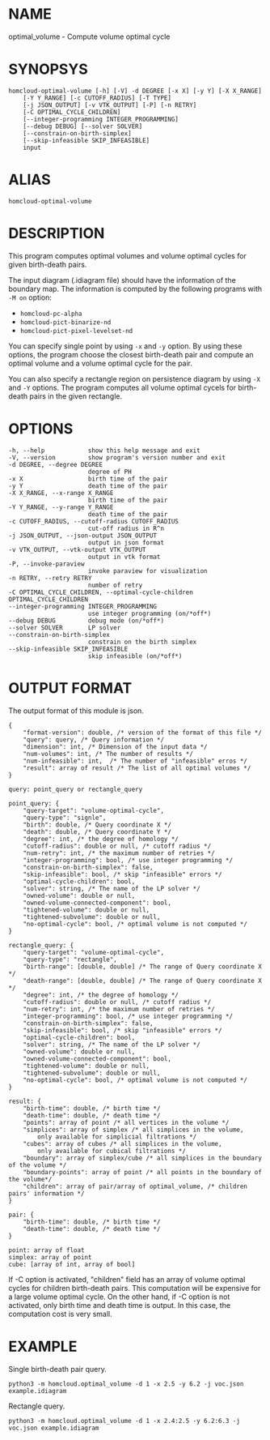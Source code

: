 # NAME

optimal_volume - Compute volume optimal cycle

# SYNOPSYS

    homcloud-optimal-volume [-h] [-V] -d DEGREE [-x X] [-y Y] [-X X_RANGE]
        [-Y Y_RANGE] [-c CUTOFF_RADIUS] [-T TYPE]
        [-j JSON_OUTPUT] [-v VTK_OUTPUT] [-P] [-n RETRY]
        [-C OPTIMAL_CYCLE_CHILDREN]
        [--integer-programming INTEGER_PROGRAMMING]
        [--debug DEBUG] [--solver SOLVER]
        [--constrain-on-birth-simplex]
        [--skip-infeasible SKIP_INFEASIBLE]
        input

# ALIAS

    homcloud-optimal-volume
    
# DESCRIPTION

This program computes optimal volumes and
volume optimal cycles for given birth-death pairs.

The input diagram (.idiagram file) should have the information of
the boundary map. The information is computed by the following programs
with `-M on` option:

* `homcloud-pc-alpha`
* `homcloud-pict-binarize-nd` 
* `homcloud-pict-pixel-levelset-nd`

You can specify single point by using `-x` and `-y` option.
By using these options, the program choose the closest birth-death pair
and compute an optimal volume and a volume optimal cycle for the pair.

You can also specify a rectangle region on persistence diagram
by using `-X` and `-Y` options. The program computes all 
volume optimal cycels for birth-death pairs in the given rectangle.

# OPTIONS

    -h, --help            show this help message and exit
    -V, --version         show program's version number and exit
    -d DEGREE, --degree DEGREE
                          degree of PH
    -x X                  birth time of the pair
    -y Y                  death time of the pair
    -X X_RANGE, --x-range X_RANGE
                          birth time of the pair
    -Y Y_RANGE, --y-range Y_RANGE
                          death time of the pair
    -c CUTOFF_RADIUS, --cutoff-radius CUTOFF_RADIUS
                          cut-off radius in R^n
    -j JSON_OUTPUT, --json-output JSON_OUTPUT
                          output in json format
    -v VTK_OUTPUT, --vtk-output VTK_OUTPUT
                          output in vtk format
    -P, --invoke-paraview
                          invoke paraview for visualization
    -n RETRY, --retry RETRY
                          number of retry
    -C OPTIMAL_CYCLE_CHILDREN, --optimal-cycle-children OPTIMAL_CYCLE_CHILDREN
    --integer-programming INTEGER_PROGRAMMING
                          use integer programming (on/*off*)
    --debug DEBUG         debug mode (on/*off*)
    --solver SOLVER       LP solver
    --constrain-on-birth-simplex
                          constrain on the birth simplex
    --skip-infeasible SKIP_INFEASIBLE
                          skip infeasible (on/*off*)

# OUTPUT FORMAT

The output format of this module is json.

    {
        "format-version": double, /* version of the format of this file */
        "query": query, /* Query information */
        "dimension": int, /* Dimension of the input data */
        "num-volumes": int, /* The number of results */
        "num-infeasible": int,  /* The number of "infeasible" erros */
        "result": array of result /* The list of all optimal volumes */
    }
    
    query: point_query or rectangle_query
    
    point_query: {
        "query-target": "volume-optimal-cycle",
        "query-type": "signle",
        "birth": double, /* Query coordinate X */
        "death": double, /* Query coordinate Y */
        "degree": int, /* the degree of homology */
        "cutoff-radius": double or null, /* cutoff radius */
        "num-retry": int, /* the maximum number of retries */
        "integer-programming": bool, /* use integer programming */
        "constrain-on-birth-simplex": false, 
        "skip-infeasible": bool, /* skip "infeasible" errors */
        "optimal-cycle-children": bool,
        "solver": string, /* The name of the LP solver */
        "owned-volume": double or null,
        "owned-volume-connected-component": bool,
        "tightened-volume": double or null,
        "tightened-subvolume": double or null,
        "no-optimal-cycle": bool, /* optimal volume is not computed */
    }

    rectangle_query: {
        "query-target": "volume-optimal-cycle",
        "query-type": "rectangle",
        "birth-range": [double, double] /* The range of Query coordinate X */
        "death-range": [double, double] /* The range of Query coordinate X */
        "degree": int, /* the degree of homology */
        "cutoff-radius": double or null, /* cutoff radius */
        "num-retry": int, /* the maximum number of retries */
        "integer-programming": bool, /* use integer programming */
        "constrain-on-birth-simplex": false, 
        "skip-infeasible": bool, /* skip "infeasible" errors */
        "optimal-cycle-children": bool,
        "solver": string, /* The name of the LP solver */
        "owned-volume": double or null,
        "owned-volume-connected-component": bool,
        "tightened-volume": double or null,
        "tightened-subvolume": double or null,
        "no-optimal-cycle": bool, /* optimal volume is not computed */
    }

    result: {
        "birth-time": double, /* birth time */
        "death-time": double, /* death time */
        "points": array of point /* all vertices in the volume */
        "simplices": array of simplex /* all simplices in the volume, 
            only available for simplicial filtrations */
        "cubes": array of cubes /* all simplices in the volume, 
            only available for cubical filtrations */
        "boundary": array of simplex/cube /* all simplices in the boundary of the volume */
        "boundary-points": array of point /* all points in the boundary of the volume*/
        "children": array of pair/array of optimal_volume, /* children pairs' information */
    }

    pair: {
        "birth-time": double, /* birth time */
        "death-time": double, /* death time */
    }

    point: array of float
    simplex: array of point
    cube: [array of int, array of bool]

If -C option is activated, "children" field has an array of volume optimal cycles
for children birth-death pairs. This computation will be expensive for a large
volume optimal cycle. On the other hand, if -C option is not activated,
only birth time and death time is output. In this case, the computation cost is
very small.

# EXAMPLE

Single birth-death pair query.

    python3 -m homcloud.optimal_volume -d 1 -x 2.5 -y 6.2 -j voc.json example.idiagram

Rectangle query.

    python3 -m homcloud.optimal_volume -d 1 -x 2.4:2.5 -y 6.2:6.3 -j voc.json example.idiagram
